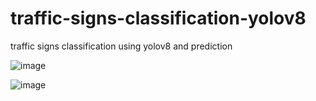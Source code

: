 # traffic-signs-classification-yolov8
traffic signs classification using yolov8 and prediction

![image](https://github.com/Ahmed-Ashraf-Khalil/traffic-signs-classification-yolov8/assets/59618586/1a5eed6d-ea45-4b2d-9af7-7e601d1c3e62)

![image](https://github.com/Ahmed-Ashraf-Khalil/traffic-signs-classification-yolov8/assets/59618586/81304088-1a75-4dd6-ac35-ac11b3b504b1)


